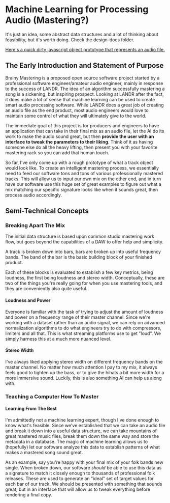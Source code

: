# Machine Learning for Processing Audio (Mastering?)

It's just an idea, some abstract data structures and a lot of thinking about
feasibility, but it's worth doing. Check the design-docs folder.

[Here's a quick dirty javascript object prototype that represents an audio file.](https://github.com/dabbamont/brainy-mastering/blob/master/design-docs/object-prototypes.js)

## The Early Introduction and Statement of Purpose

Brainy Mastering is a proposed open source software project started by
a professional software engineer/amateur audio engineer, mainly in response
to the success of LANDR. The idea of an algorithm successfully mastering
a song is a sickening, but inspiring prospect. Looking at LANDR after the fact,
it does make a lot of sense that machine learning can be used to create smart
audio processing software. While LANDR does a great job of creating an audio
file as the end product, most audio engineers would love to maintain some
control of what they will ultimately give to the world.

The immediate goal of this project is for producers and engineers to have
an application that can take in their final mix as an audio file, let the AI do
its work to make the audio sound great, but then **provide the user with an
interface to tweak the parameters to their liking**. Think of it as having
someone else do all the heavy lifting, then present you with your favorite
mastering rack so you can add that human touch.

So far, I've only come up with a rough prototype of what a track object would
look like. To create an intelligent mastering process, we essentially need to
feed our software tons and tons of various professionally mastered tracks.
This will allow us to input our own mix on the other end, and in turn have
our software use this huge set of great examples to figure out what a mix
matching our specific signature looks like when it sounds great, then process
audio accordingly.

## Semi-Technical Concepts

### Breaking Apart The Mix

The initial data structure is based upon common studio mastering work flow,
but goes beyond the capabilities of a DAW to offer help and simplicity.

A track is broken down into bars, bars are broken up into useful frequency
bands. The band of the bar is the basic building block of your finished product.

Each of these blocks is evaluated to establish a few key metrics, being
loudness, the first being loudness and stereo width. Conceptually, these are
two of the things you're really going for when you use mastering tools, and
they are conveniently also quite useful.

#### Loudness and Power

Everyone is familiar with the task of trying to adjust the amount of loudness
and power on a frequency range of their master channel. Since we're working
with a dataset rather than an audio signal, we can rely on advanced
normalization algorithms to do what engineers try to do with compressors,
limiters and all that. This is what streaming platforms use to get
"loud". We simply harness this at a much more nuanced level.

#### Stereo Width

I've always liked applying stereo width on different frequency bands on the
master channel. No matter how much attention I pay to my mix, it always feels
good to tighten up the bass, or to give the hihats a bit more width for a more
immersive sound. Luckily, this is also something AI can help us along with.

### Teaching a Computer How To Master

#### Learning From The Best

I'm admittedly not a machine learning expert, though I've done enough to know
what's feasible. Since we've established that we can take an audio file and
break it down into a useful data structure, we can take mountains of great
mastered music files, break them down the same way and store the metadata
in a database. The magic of machine learning allows us to (hopefully) let our
software analyze this data to establish patterns of what makes a mastered
song sound great.

As an example, say you're happy with your final mix of your folk bands
new single. When broken down, our software *should* be able to use this
data as a signature to match it closely enough to thousands of professional
folk releases. These are used to generate an "ideal" set of target values
for each bar of our track. We should be presented with something that sounds
great, but in an interface that will allow us to tweak everything before
rendering a final copy.

